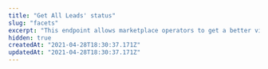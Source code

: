 ```yaml
---
title: "Get All Leads' status"
slug: "facets"
excerpt: "This endpoint allows marketplace operators to get a better view on the status and overall picture of their seller leads. It retrieves how many leads are in the following statuses: \n\n- Invited to Seller Portal\n\n- Accepted invitation \n\n- Connected with the marketplace \n\n- Active on the marketplace"
hidden: true
createdAt: "2021-04-28T18:30:37.171Z"
updatedAt: "2021-04-28T18:30:37.171Z"
---
```

